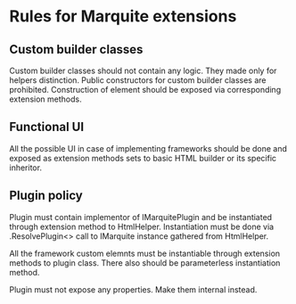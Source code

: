 ﻿Rules for Marquite extensions
===========

Custom builder classes
-----------
Custom builder classes should not contain any logic. They made only for helpers distinction. 
Public constructors for custom builder classes are prohibited. Construction of element should be 
exposed via corresponding extension methods.


Functional UI
-----------
All the possible UI in case of implementing frameworks should be done and exposed as extension methods sets to 
basic HTML builder or its specific inheritor.




Plugin policy
-----------
Plugin must contain implementor of IMarquitePlugin and be instantiated through extension method to HtmlHelper.
Instantiation must be done via .ResolvePlugin<> call to IMarquite instance gathered from HtmlHelper.

All the framework custom elemnts must be instantiable through extension methods to plugin class. 
There also should be parameterless instantiation method. 

Plugin must not expose any properties. Make them internal instead.

